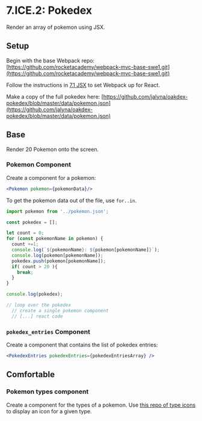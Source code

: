 # 7.ICE.2: Pokedex

Render an array of pokemon using JSX.

## Setup

Begin with the base Webpack repo: [https://github.com/rocketacademy/webpack-mvc-base-swe1.git](https://github.com/rocketacademy/webpack-mvc-base-swe1.git)

Follow the instructions in [7.1 JSX](../7.1-jsx-intro/) to set Webpack up for React. 

Make a copy of the full pokedex here: [https://github.com/jalyna/oakdex-pokedex/blob/master/data/pokemon.json](https://github.com/jalyna/oakdex-pokedex/blob/master/data/pokemon.json)

## Base

Render 20 Pokemon onto the screen.

### Pokemon Component

Create a component for a pokemon:

```jsx
<Pokemon pokemon={pokemonData}/>
```

To get the pokemon data out of the file, use `for..in`.

```javascript
import pokemon from '../pokemon.json';

const pokedex = [];

let count = 0;
for (const pokemonName in pokemon) {
  count +=1;
  console.log(`${pokemonName}: ${pokemon[pokemonName]}`);
  console.log(pokemon[pokemonName]);
  pokedex.push(pokemon[pokemonName]);
  if( count > 20 ){
    break;
  }
}

console.log(pokedex);

// loop over the pokedex
  // create a single pokemon component
  // [...] react code
```

### `pokedex_entries` Component

Create a component that contains the list of pokedex entries:

```jsx
<PokedexEntries pokedexEntries={pokedexEntriesArray} />
```

## Comfortable

### Pokemon types component

Create a component for the types of a pokemon. Use [this repo of type icons](https://github.com/duiker101/pokemon-type-svg-icons) to display an icon for a given type.

